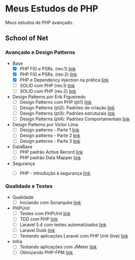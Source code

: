 # Meus Estudos de PHP

Meus estudos de PHP avançado.

## School of Net

### Avançado e Design Patterns

- Base
    - [x] PHP FIG e PSRs. (rev.1) [link](https://www.schoolofnet.com/curso/php/linguagem-php/psrs/)
    - [x] PHP FIG e PSRs. (rev.2) [link](https://www.schoolofnet.com/curso/php/linguagem-php/php-fig-e-psrs-rev2/)
    - [x] PHP e Dependency injection na prática [link](https://www.schoolofnet.com/curso/php/linguagem-php/php-e-dependency-inje/)
    - [ ] SOLID com PHP (rev.1) [link](https://www.schoolofnet.com/curso/php/design-patterns-e-php/solid-com-php/)
    - [ ] SOLID com PHP (rev.2) [link](https://www.schoolofnet.com/curso/php/design-patterns-e-php/solid-com-php-rev2/)
- Design Patterns por Erik Figueiredo
    - [ ] Design Patterns com PHP (pt1) [link](https://www.schoolofnet.com/curso/php/design-patterns-e-php/design-patterns-com-php-pt1/)
    - [ ] Design Patterns (pt2): Padrões de criação [link](https://www.schoolofnet.com/curso/php/design-patterns-e-php/design-patterns-pt2-padroes-de-criacao/)
    - [ ] Design Patterns (pt3): Padrões estruturais [link](https://www.schoolofnet.com/curso/php/design-patterns-e-php/design-patterns-padroes-estruturais/)
    - [ ] Design Patterns (pt4): Padrões Comportamentais [link](https://www.schoolofnet.com/curso/php/design-patterns-e-php/design-patterns-parte-4/)
- Design Patterns por Victor Lima
    - [ ] Design patterns - Parte 1 [link](https://www.schoolofnet.com/curso/php/design-patterns-e-php/design-patterns-parte-1/)
    - [ ] Design patterns - Parte 2 [link](https://www.schoolofnet.com/curso/php/design-patterns-e-php/design-patterns-parte-2/)
    - [ ] Design patterns - Parte 3 [link](https://www.schoolofnet.com/curso/php/design-patterns-e-php/design-patterns-parte-3/)
- DataBase
    - [ ] PHP padrão Active Record [link](https://www.schoolofnet.com/curso/php/linguagem-php/php-padrao-active-record/)
    - [ ] PHP padrão Data Mapper [link](https://www.schoolofnet.com/curso/php/linguagem-php/php-padrao-data-mapper/)
- Segurança
    - [ ] PHP - introdução à segurança [link](https://www.schoolofnet.com/curso/php/linguagem-php/php-introducao-seguranca/)


### Qualidade e Testes

- Qualidade
    - [ ] Iniciando com Sonarqube [link](https://www.schoolofnet.com/curso/seguranca/sonarqube/iniciando-com-sonarqube/)
- PHPUnit
    - [ ] Testes com PHPUnit [link](https://www.schoolofnet.com/curso/php/outros-frameworks-php/testes-com-phpunit/)
    - [ ] TDD com PHP [link](https://www.schoolofnet.com/curso/php/linguagem-php/tdd-com-php/)
    - [ ] Laravel 5.4 com testes automatizados [link](https://www.schoolofnet.com/curso/php/laravel/laravel-54-com-tdd/)
    - [ ] Laravel Dusk [link](https://www.schoolofnet.com/curso/php/laravel/laravel-dusk/)
    - [ ] Testando aplicações Laravel com PHP Unit (live) [link](https://www.schoolofnet.com/aula-ao-vivo/testando-aplicacoes-laravel-com-php-unit/)
- Infra
    - [ ] Testando aplicações com JMeter [link](https://www.schoolofnet.com/curso/monitoramento/jmeter/testando-aplicacoes-com-jmeter/)
    - [ ] Otimizando PHP-FPM [link](https://www.schoolofnet.com/curso/php/linguagem-php/otimizando-php-fpm/)
